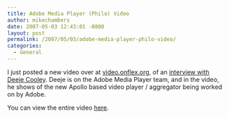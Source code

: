 ```yaml
---
title: Adobe Media Player (Philo) Video
author: mikechambers
date: 2007-05-03 12:43:01 -0800
layout: post
permalink: /2007/05/03/adobe-media-player-philo-video/
categories:
  - General
---
```



I just posted a new video over at [video.onflex.org][1], of an [interview with Deeje Cooley][1]. Deeje is on the Adobe Media Player team, and in the video, he shows of the new Apollo based video player / aggregator being worked on by Adobe.

You can view the entire video [here][1].

 [1]: http://video.onflex.org/2007/05/03/deeje-cooley-adobe-media-player-philo/